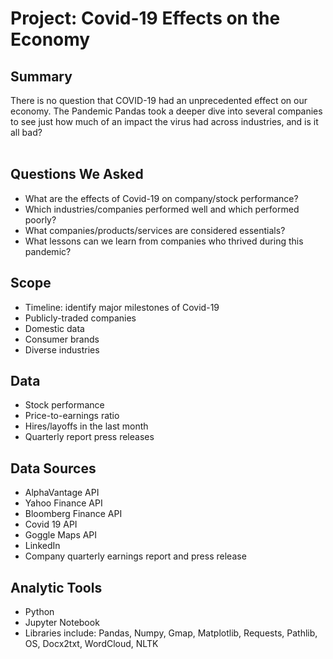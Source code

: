 # Project: Covid-19 Effects on the Economy
## Summary
There is no question that COVID-19 had an unprecedented effect on our economy. The Pandemic Pandas took a deeper dive into several companies to see just how much of an impact the virus had across industries, and is it all bad?  
​
## Questions We Asked
* What are the effects of Covid-19 on company/stock performance?
* Which industries/companies performed well and which performed poorly?
* What companies/products/services are considered essentials?
* What lessons can we learn from companies who thrived during this pandemic?
​
## Scope
* Timeline: identify major milestones of Covid-19 
* Publicly-traded companies
* Domestic data
* Consumer brands
* Diverse industries 
​
## Data
* Stock performance
* Price-to-earnings ratio
* Hires/layoffs in the last month
* Quarterly report press releases
​
## Data Sources
* AlphaVantage API
* Yahoo Finance API
* Bloomberg Finance API
* Covid 19 API
* Goggle Maps API
* LinkedIn
* Company quarterly earnings report and press release
​
## Analytic Tools
* Python
* Jupyter Notebook
* Libraries include: Pandas, Numpy, Gmap, Matplotlib, Requests, Pathlib, OS, Docx2txt, WordCloud, NLTK

